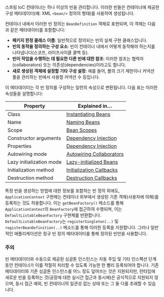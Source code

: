 스프링 IoC 컨테이너는 하나 이상의 빈을 관리합니다. 이러한 빈들은 컨테이너에 제공한 구성 메타데이터(예: XML `<bean/>` 정의의 형태)를 사용하여 생성됩니다.

컨테이너 내에서 이러한 빈 정의는 `BeanDefinition` 객체로 표현되며, 이 객체는 다음과 같은 메타데이터를 포함합니다:

- **패키지 한정 클래스 이름**: 일반적으로 정의되는 빈의 실제 구현 클래스입니다.
- **빈의 동작을 정의하는 구성 요소**: 빈이 컨테이너 내에서 어떻게 동작해야 하는지를 나타냅니다(스코프, 라이프사이클 콜백 등).
- **빈이 작업을 수행하는 데 필요한 다른 빈에 대한 참조**: 이러한 참조는 협력자(collaborators) 또는 의존성(dependencies)이라고도 합니다.
- **새로 생성된 객체에 설정할 기타 구성 설정**: 예를 들어, 풀의 크기 제한이나 커넥션 풀을 관리하는 빈에서 사용할 커넥션 수 등입니다.

이 메타데이터는 각 빈 정의를 구성하는 일련의 속성으로 변환됩니다. 다음 표는 이러한 속성들을 설명합니다:

|Property|Explained in…​|
|---|---|
|Class|[Instantiating Beans](https://docs.spring.io/spring-framework/reference/core/beans/definition.html#beans-factory-class)|
|Name|[Naming Beans](https://docs.spring.io/spring-framework/reference/core/beans/definition.html#beans-beanname)|
|Scope|[Bean Scopes](https://docs.spring.io/spring-framework/reference/core/beans/factory-scopes.html)|
|Constructor arguments|[Dependency Injection](https://docs.spring.io/spring-framework/reference/core/beans/dependencies/factory-collaborators.html)|
|Properties|[Dependency Injection](https://docs.spring.io/spring-framework/reference/core/beans/dependencies/factory-collaborators.html)|
|Autowiring mode|[Autowiring Collaborators](https://docs.spring.io/spring-framework/reference/core/beans/dependencies/factory-autowire.html)|
|Lazy initialization mode|[Lazy-initialized Beans](https://docs.spring.io/spring-framework/reference/core/beans/dependencies/factory-lazy-init.html)|
|Initialization method|[Initialization Callbacks](https://docs.spring.io/spring-framework/reference/core/beans/factory-nature.html#beans-factory-lifecycle-initializingbean)|
|Destruction method|[Destruction Callbacks](https://docs.spring.io/spring-framework/reference/core/beans/factory-nature.html#beans-factory-lifecycle-disposablebean)|

특정 빈을 생성하는 방법에 대한 정보를 포함하는 빈 정의 외에도, `ApplicationContext` 구현체는 컨테이너 외부에서 생성된 기존 객체(사용자에 의해)를 등록하는 것도 허용합니다. 이는 `getBeanFactory()` 메소드를 통해 `ApplicationContext`의 `BeanFactory`에 접근하여 수행되며, 이는 `DefaultListableBeanFactory` 구현체를 반환합니다. `DefaultListableBeanFactory`는 `registerSingleton(..)` 및 `registerBeanDefinition(..)` 메소드를 통해 이러한 등록을 지원합니다. 그러나 일반적인 애플리케이션은 정규 빈 정의 메타데이터를 통해 정의된 빈만을 사용합니다.

### 주의

빈 메타데이터와 수동으로 제공된 싱글톤 인스턴스는 자동 주입 및 기타 인스펙션 단계 동안 컨테이너가 이를 적절히 처리할 수 있도록 가능한 한 빨리 등록되어야 합니다. 기존 메타데이터와 기존 싱글톤 인스턴스를 어느 정도 덮어쓰는 것은 지원되지만, 런타임에 새로운 빈을 등록하는 것(공장에 대한 실시간 접근과 동시에)은 공식적으로 지원되지 않으며, 동시 접근 예외, 빈 컨테이너의 일관성 없는 상태 또는 그 둘 다를 초래할 수 있습니다.


